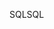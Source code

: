 <span data-ttu-id="30642-101">SQL</span><span class="sxs-lookup"><span data-stu-id="30642-101">SQL</span></span>